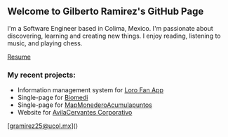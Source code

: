 ## Welcome to Gilberto Ramirez's GitHub Page

I'm a Software Engineer based in Colima, Mexico. I'm passionate about discovering, learning and creating new things. I enjoy reading, listening to music, and playing chess. 

[Resume](/cv) 

### My recent projects: 
- Information management system for [Loro Fan App](http://lorofan.gilberto-ramirez.me/)
- Single-page for [Biomedi](http://gilberto-ramirez.me/Biomedi/)
- Single-page for [MapMonederoAcumulapuntos](http://map.ghapps.com.mx/gilberto/)
- Website for [AvilaCervantes Corporativo](https://avilacervantes.com/)

[<i class="fab fa-github-alt"></i>](https://github.com/Gilberto-Felipe) [<i class="fab fa-linkedin-in"></i>](https://www.linkedin.com/in/gilberto-felipe-ramirez-garcia/) [gramirez25@ucol.mx](<a href="mailto:someone@example.com"></a>)

<i class="fab fa-github-alt"></i>



